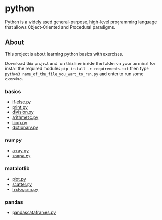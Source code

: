 # python
Python is a widely used general-purpose, high-level programming language that allows Object-Oriented and Procedural paradigms.


## About
This project is about learning python basics with exercises.

Download this project and run this line inside the folder on your terminal for install the required modules `pip install -r requirements.txt` then type `python3 name_of_the_file_you_want_to_run.py` and enter to run some exercise.


### basics
* [if-else.py](https://github.com/flkt-crnpio/python-basics/blob/master/if-else.py)
* [print.py](https://github.com/flkt-crnpio/python-basics/blob/master/print.py)
* [division.py](https://github.com/flkt-crnpio/python-basics/blob/master/division.py)
* [arithmetic.py](https://github.com/flkt-crnpio/python-basics/blob/master/arithmetic.py)
* [loop.py](https://github.com/flkt-crnpio/python-basics/blob/master/loop.py)
* [dictionary.py](https://github.com/flkt-crnpio/python-basics/blob/master/dictionary.py)

### numpy
* [array.py](https://github.com/flkt-crnpio/python-basics/blob/master/array.py)
* [shape.py](https://github.com/flkt-crnpio/python-basics/blob/master/shape.py)


### matplotlib
* [plot.py](https://github.com/flkt-crnpio/python-basics/blob/master/plot.py)
* [scatter.py](https://github.com/flkt-crnpio/python-basics/blob/master/scatter.py)
* [histogram.py](https://github.com/flkt-crnpio/python-basics/blob/master/histogram.py)

### pandas
* [pandasdataframes.py](https://github.com/flkt-crnpio/python-basics/blob/master/pandasdataframes.py)

